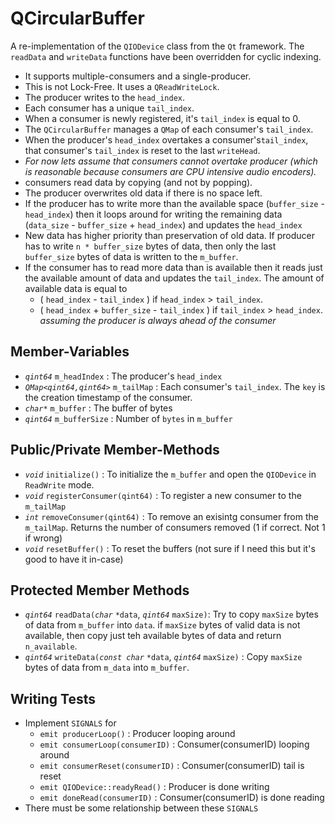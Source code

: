 # QCircularBuffer
A re-implementation of the `QIODevice` class from the `Qt` framework. The `readData` and `writeData` functions have been overridden for cyclic indexing.

* It supports multiple-consumers and a single-producer.
* This is not Lock-Free. It uses a `QReadWriteLock`.
* The producer writes to the `head_index`.
* Each consumer has a unique `tail_index`.
* When a consumer is newly registered, it's `tail_index` is equal to 0.
* The `QCircularBuffer` manages a `QMap` of each consumer's `tail_index`.
* When the producer's `head_index` overtakes a consumer's`tail_index`, that consumer's `tail_index` is reset to the last `writeHead`.
* _For now lets assume that consumers cannot overtake producer (which is reasonable because consumers are CPU intensive audio encoders)._
* consumers read data by copying (and not by popping). 
* The producer overwrites old data if there is no space left. 
* If the producer has to write more than the available space (`buffer_size` - `head_index`) then it loops around for writing the remaining data (`data_size` - `buffer_size` + `head_index`) and updates the `head_index`
* New data has higher priority than preservation of old data. If producer has to write `n * buffer_size` bytes of data, then only the last `buffer_size` bytes of data is written to the `m_buffer`.
* If the consumer has to read more data than is available then it reads just the available amount of data and updates the `tail_index`. The amount of available data is equal to
    * ( `head_index` - `tail_index` ) if `head_index` > `tail_index`.
    * ( `head_index` + `buffer_size` - `tail_index` ) if `tail_index` > `head_index`. _assuming the producer is always ahead of the consumer_

## Member-Variables
* _`qint64`_ `m_headIndex`              : The producer's `head_index`
* _`QMap<qint64,qint64>`_ `m_tailMap`   : Each consumer's `tail_index`. The `key` is the creation timestamp of the consumer.
* _`char*`_ `m_buffer`                  : The buffer of bytes
* _`qint64`_ `m_bufferSize`             : Number of `bytes` in `m_buffer` 

## Public/Private Member-Methods
* _`void`_ `initialize()`               : To initialize the `m_buffer` and open the `QIODevice` in `ReadWrite` mode.
* _`void`_ `registerConsumer(qint64)`   : To register a new consumer to the `m_tailMap`
* _`int`_ `removeConsumer(qint64)`     : To remove an exisintg consumer from the `m_tailMap`. Returns the number of consumers removed (1 if correct. Not 1 if wrong)
* _`void`_ `resetBuffer()`              : To reset the buffers (not sure if I need this but it's good to have it in-case)

## Protected Member Methods
* _`qint64`_ `readData(`_`char`_ `*data`, _`qint64`_ `maxSize)`: Try to copy `maxSize` bytes of data from `m_buffer` into `data`. if `maxSize` bytes of valid data is not available, then copy just teh available bytes of data and return `n_available`. 
* _`qint64`_ `writeData(`_`const char`_ `*data`, _`qint64`_ `maxSize)` : Copy `maxSize` bytes of data from `m_data` into `m_buffer`. 



## Writing Tests
* Implement `SIGNALS` for 
    * `emit producerLoop()` : Producer looping around          
    * `emit consumerLoop(consumerID)` : Consumer(consumerID) looping around   
    * `emit consumerReset(consumerID)` : Consumer(consumerID) tail is reset    
    * `emit QIODevice::readyRead()` : Producer is done writing         
    * `emit doneRead(consumerID)` : Consumer(consumerID) is done reading  
* There must be some relationship between these `SIGNALS`